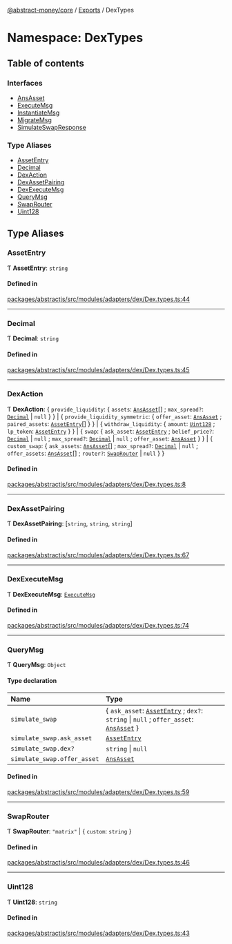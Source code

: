 [@abstract-money/core](../README.md) / [Exports](../modules.md) / DexTypes

# Namespace: DexTypes

## Table of contents

### Interfaces

- [AnsAsset](../interfaces/DexTypes.AnsAsset.md)
- [ExecuteMsg](../interfaces/DexTypes.ExecuteMsg.md)
- [InstantiateMsg](../interfaces/DexTypes.InstantiateMsg.md)
- [MigrateMsg](../interfaces/DexTypes.MigrateMsg.md)
- [SimulateSwapResponse](../interfaces/DexTypes.SimulateSwapResponse.md)

### Type Aliases

- [AssetEntry](DexTypes.md#assetentry)
- [Decimal](DexTypes.md#decimal)
- [DexAction](DexTypes.md#dexaction)
- [DexAssetPairing](DexTypes.md#dexassetpairing)
- [DexExecuteMsg](DexTypes.md#dexexecutemsg)
- [QueryMsg](DexTypes.md#querymsg)
- [SwapRouter](DexTypes.md#swaprouter)
- [Uint128](DexTypes.md#uint128)

## Type Aliases

### AssetEntry

Ƭ **AssetEntry**: `string`

#### Defined in

[packages/abstractjs/src/modules/adapters/dex/Dex.types.ts:44](https://github.com/AbstractSDK/frontend/blob/07410073/packages/abstractjs/src/modules/adapters/dex/Dex.types.ts#L44)

___

### Decimal

Ƭ **Decimal**: `string`

#### Defined in

[packages/abstractjs/src/modules/adapters/dex/Dex.types.ts:45](https://github.com/AbstractSDK/frontend/blob/07410073/packages/abstractjs/src/modules/adapters/dex/Dex.types.ts#L45)

___

### DexAction

Ƭ **DexAction**: { `provide_liquidity`: { `assets`: [`AnsAsset`](../interfaces/DexTypes.AnsAsset.md)[] ; `max_spread?`: [`Decimal`](DexTypes.md#decimal) \| ``null``  }  } \| { `provide_liquidity_symmetric`: { `offer_asset`: [`AnsAsset`](../interfaces/DexTypes.AnsAsset.md) ; `paired_assets`: [`AssetEntry`](DexTypes.md#assetentry)[]  }  } \| { `withdraw_liquidity`: { `amount`: [`Uint128`](DexTypes.md#uint128) ; `lp_token`: [`AssetEntry`](DexTypes.md#assetentry)  }  } \| { `swap`: { `ask_asset`: [`AssetEntry`](DexTypes.md#assetentry) ; `belief_price?`: [`Decimal`](DexTypes.md#decimal) \| ``null`` ; `max_spread?`: [`Decimal`](DexTypes.md#decimal) \| ``null`` ; `offer_asset`: [`AnsAsset`](../interfaces/DexTypes.AnsAsset.md)  }  } \| { `custom_swap`: { `ask_assets`: [`AnsAsset`](../interfaces/DexTypes.AnsAsset.md)[] ; `max_spread?`: [`Decimal`](DexTypes.md#decimal) \| ``null`` ; `offer_assets`: [`AnsAsset`](../interfaces/DexTypes.AnsAsset.md)[] ; `router?`: [`SwapRouter`](DexTypes.md#swaprouter) \| ``null``  }  }

#### Defined in

[packages/abstractjs/src/modules/adapters/dex/Dex.types.ts:8](https://github.com/AbstractSDK/frontend/blob/07410073/packages/abstractjs/src/modules/adapters/dex/Dex.types.ts#L8)

___

### DexAssetPairing

Ƭ **DexAssetPairing**: [`string`, `string`, `string`]

#### Defined in

[packages/abstractjs/src/modules/adapters/dex/Dex.types.ts:67](https://github.com/AbstractSDK/frontend/blob/07410073/packages/abstractjs/src/modules/adapters/dex/Dex.types.ts#L67)

___

### DexExecuteMsg

Ƭ **DexExecuteMsg**: [`ExecuteMsg`](../interfaces/DexTypes.ExecuteMsg.md)

#### Defined in

[packages/abstractjs/src/modules/adapters/dex/Dex.types.ts:74](https://github.com/AbstractSDK/frontend/blob/07410073/packages/abstractjs/src/modules/adapters/dex/Dex.types.ts#L74)

___

### QueryMsg

Ƭ **QueryMsg**: `Object`

#### Type declaration

| Name | Type |
| :------ | :------ |
| `simulate_swap` | { `ask_asset`: [`AssetEntry`](DexTypes.md#assetentry) ; `dex?`: `string` \| ``null`` ; `offer_asset`: [`AnsAsset`](../interfaces/DexTypes.AnsAsset.md)  } |
| `simulate_swap.ask_asset` | [`AssetEntry`](DexTypes.md#assetentry) |
| `simulate_swap.dex?` | `string` \| ``null`` |
| `simulate_swap.offer_asset` | [`AnsAsset`](../interfaces/DexTypes.AnsAsset.md) |

#### Defined in

[packages/abstractjs/src/modules/adapters/dex/Dex.types.ts:59](https://github.com/AbstractSDK/frontend/blob/07410073/packages/abstractjs/src/modules/adapters/dex/Dex.types.ts#L59)

___

### SwapRouter

Ƭ **SwapRouter**: ``"matrix"`` \| { `custom`: `string`  }

#### Defined in

[packages/abstractjs/src/modules/adapters/dex/Dex.types.ts:46](https://github.com/AbstractSDK/frontend/blob/07410073/packages/abstractjs/src/modules/adapters/dex/Dex.types.ts#L46)

___

### Uint128

Ƭ **Uint128**: `string`

#### Defined in

[packages/abstractjs/src/modules/adapters/dex/Dex.types.ts:43](https://github.com/AbstractSDK/frontend/blob/07410073/packages/abstractjs/src/modules/adapters/dex/Dex.types.ts#L43)
